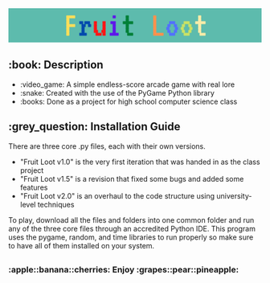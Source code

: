 <!DOCTYPE html>
<html>
<head>
  <meta charset="UTF-8">
</head>
<body>
  <img src="https://github.com/AK-147/Fruit-Loot/blob/main/Fruit_Loot%20Banner.png?raw=true" alt="Banner"/>
  
  <h2>:book: Description</h2>
  <ul>
    <li>:video_game: A simple endless-score arcade game with real lore</li>
    <li>:snake: Created with the use of the PyGame Python library</li>
    <li>:books: Done as a project for high school computer science class</li>
  </ul>

  <h2>:grey_question: Installation Guide</h2>
  <p>There are three core .py files, each with their own versions.</p>
  <ul>
    <li>"Fruit Loot v1.0" is the very first iteration that was handed in as the class project</li>
    <li>"Fruit Loot v1.5" is a revision that fixed some bugs and added some features</li>
    <li>"Fruit Loot v2.0" is an overhaul to the code structure using university-level techniques</li>
  </ul>
  <p>
    To play, download all the files and folders into one common folder and run any of the three core files through an accredited Python IDE.
    This program uses the pygame, random, and time libraries to run properly so make sure to have all of them installed on your system.
  </p>
  <h2></h2>
  <h3>:apple::banana::cherries: Enjoy :grapes::pear::pineapple:</h3>
</body>
</html>
